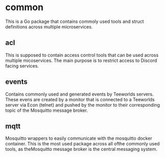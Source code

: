 # common

This is a Go package that contains commoly used tools and struct definitions across multiple microservices.

## acl

This is supposed to contain access control tools that can be used across multiple micoservices.
The main purpose is to restrict access to Discord facing services.

## events

Contains commonly used and generated events by Teeworlds servers.
These evens are created by a monitor that is connected to a Teeworlds server via Econ (telnet) and pushed by the monitor to their corresponding topic of the Mosquitto message broker.

## mqtt

Mosquitto wrappers to easily communicate with the mosquitto docker container.
This is the most used package across all ofthe commonly used tools, as theMosquitto message broker is the central messaging system.

